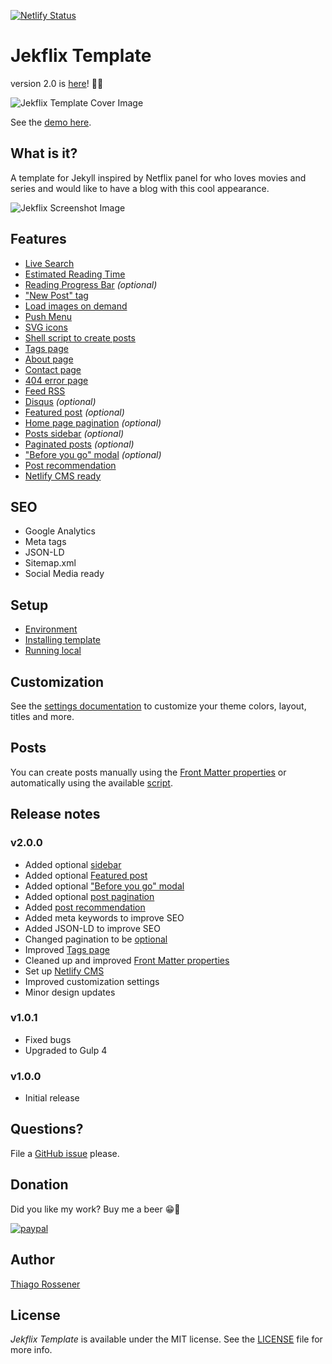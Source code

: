 [![Netlify Status](https://api.netlify.com/api/v1/badges/5f205b3a-73c2-472c-b052-82b95bdf36b7/deploy-status)](https://app.netlify.com/sites/sleepy-bhabha-00eedf/deploys)

# Jekflix Template


version 2.0 is [here](https://github.com/thiagorossener/jekflix-template#v200)! 🎉🎊

![Jekflix Template Cover Image](https://res.cloudinary.com/dm7h7e8xj/image/upload/v1505354182/jekflix-logo_mfngps.png)

See the [demo here](https://jekflix.rossener.com/).

## What is it?

A template for Jekyll inspired by Netflix panel for who loves movies and series and would like to have a blog with this cool appearance.

![Jekflix Screenshot Image](https://res.cloudinary.com/dm7h7e8xj/image/upload/v1566390829/jekflix-screenshot-2_zfiog2.jpg)

## Features

- [Live Search](https://github.com/thiagorossener/jekflix-template/wiki/Features#live-search)
- [Estimated Reading Time](https://github.com/thiagorossener/jekflix-template/wiki/Features#estimated-reading-time)
- [Reading Progress Bar](https://github.com/thiagorossener/jekflix-template/wiki/Features#reading-progress-bar) *(optional)*
- ["New Post" tag](https://github.com/thiagorossener/jekflix-template/wiki/Features#new-post-tag)
- [Load images on demand](https://github.com/thiagorossener/jekflix-template/wiki/Features#load-images-on-demand)
- [Push Menu](https://github.com/thiagorossener/jekflix-template/wiki/Features#push-menu)
- [SVG icons](https://github.com/thiagorossener/jekflix-template/wiki/Features#svg-icons)
- [Shell script to create posts](https://github.com/thiagorossener/jekflix-template/wiki/Features#shell-script-to-create-posts)
- [Tags page](https://github.com/thiagorossener/jekflix-template/wiki/Features#tags-page)
- [About page](https://github.com/thiagorossener/jekflix-template/wiki/Features#about-page)
- [Contact page](https://github.com/thiagorossener/jekflix-template/wiki/Features#contact-page)
- [404 error page](https://github.com/thiagorossener/jekflix-template/wiki/Features#404-error-page)
- [Feed RSS](https://github.com/thiagorossener/jekflix-template/wiki/Features#feed-rss)
- [Disqus](https://github.com/thiagorossener/jekflix-template/wiki/Features#disqus) *(optional)*
- [Featured post](https://github.com/thiagorossener/jekflix-template/wiki/Features#featured-post) *(optional)*
- [Home page pagination](https://github.com/thiagorossener/jekflix-template/wiki/Features#home-page-pagination) *(optional)*
- [Posts sidebar](https://github.com/thiagorossener/jekflix-template/wiki/Features#posts-sidebar) *(optional)*
- [Paginated posts](https://github.com/thiagorossener/jekflix-template/wiki/Features#paginated-posts) *(optional)*
- ["Before you go" modal](https://github.com/thiagorossener/jekflix-template/wiki/Features#before-you-go-modal) *(optional)*
- [Post recommendation](https://github.com/thiagorossener/jekflix-template/wiki/Features#post-recommendation)
- [Netlify CMS ready](https://github.com/thiagorossener/jekflix-template/wiki/Features#netlify-cms-ready)

## SEO

- Google Analytics
- Meta tags
- JSON-LD
- Sitemap.xml
- Social Media ready

## Setup

- [Environment](https://github.com/thiagorossener/jekflix-template/wiki/setup#environment)
- [Installing template](https://github.com/thiagorossener/jekflix-template/wiki/setup#installing-template)
- [Running local](https://github.com/thiagorossener/jekflix-template/wiki/setup#running-local)

## Customization

See the [settings documentation](https://github.com/thiagorossener/jekflix-template/wiki/settings) to customize your theme colors, layout, titles and more.

## Posts

You can create posts manually using the [Front Matter properties](https://github.com/thiagorossener/jekflix-template/wiki/post#front-matter-properties) or automatically using the available [script](https://github.com/thiagorossener/jekflix-template/wiki/post#creating-a-post).

## Release notes

### v2.0.0
- Added optional [sidebar](https://github.com/thiagorossener/jekflix-template/wiki/Features#posts-sidebar)
- Added optional [Featured post](https://github.com/thiagorossener/jekflix-template/wiki/features#featured-post)
- Added optional ["Before you go" modal](https://github.com/thiagorossener/jekflix-template/wiki/features#before-you-go-modal)
- Added optional [post pagination](https://github.com/thiagorossener/jekflix-template/wiki/features#paginated-posts)
- Added [post recommendation](https://github.com/thiagorossener/jekflix-template/wiki/features#post-recommendation)
- Added meta keywords to improve SEO
- Added JSON-LD to improve SEO
- Changed pagination to be [optional](https://github.com/thiagorossener/jekflix-template/wiki/features#home-page-pagination)
- Improved [Tags page](https://github.com/thiagorossener/jekflix-template/wiki/features#tags-page)
- Cleaned up and improved [Front Matter properties](https://github.com/thiagorossener/jekflix-template/wiki/post#front-matter-properties)
- Set up [Netlify CMS](https://github.com/thiagorossener/jekflix-template/wiki/features#netlify-cms-ready)
- Improved customization settings
- Minor design updates

### v1.0.1
- Fixed bugs
- Upgraded to Gulp 4

### v1.0.0
- Initial release

## Questions?

File a [GitHub issue](https://github.com/thiagorossener/jekflix-template/issues/new) please.

## Donation

Did you like my work? Buy me a beer 😁🍺

[![paypal](https://www.paypalobjects.com/en_US/i/btn/btn_donateCC_LG.gif)](https://www.paypal.com/cgi-bin/webscr?cmd=_s-xclick&hosted_button_id=SAKL66RSDGH48&source=url)

## Author

[Thiago Rossener](https://rossener.com/)

## License

*Jekflix Template* is available under the MIT license. See the [LICENSE](https://github.com/thiagorossener/jekflix-template/blob/master/LICENSE) file for more info.
